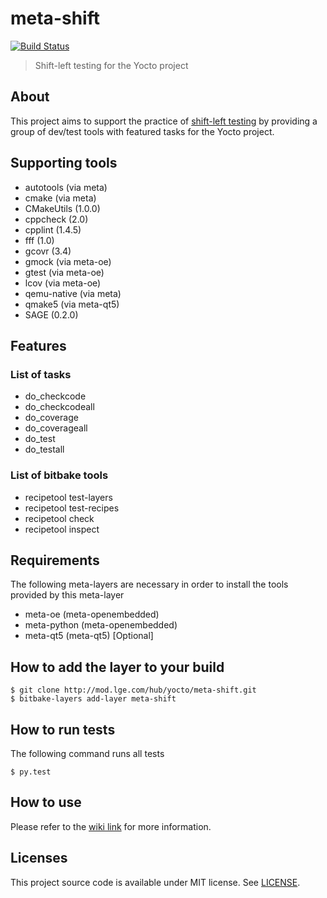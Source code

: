 # meta-shift

[![Build Status](http://10.177.233.77:8080/buildStatus/icon?job=meta-shift-with-multi-configurations)](http://10.177.233.77:8080/job/meta-shift-with-multi-configurations/)

> Shift-left testing for the Yocto project


## About

This project aims to support the practice of [shift-left testing](https://en.wikipedia.org/wiki/Shift-left_testing) by providing a group of dev/test tools with featured tasks for the Yocto project.


## Supporting tools

* autotools (via meta)
* cmake (via meta)
* CMakeUtils (1.0.0)
* cppcheck (2.0)
* cpplint (1.4.5)
* fff (1.0)
* gcovr (3.4)
* gmock (via meta-oe)
* gtest (via meta-oe)
* lcov (via meta-oe)
* qemu-native (via meta)
* qmake5 (via meta-qt5)
* SAGE (0.2.0)


## Features

### List of tasks

* do_checkcode
* do_checkcodeall
* do_coverage
* do_coverageall
* do_test
* do_testall

### List of bitbake tools

* recipetool test-layers
* recipetool test-recipes
* recipetool check
* recipetool inspect


## Requirements

The following meta-layers are necessary in order to install the tools provided by this meta-layer

* meta-oe (meta-openembedded)
* meta-python (meta-openembedded)
* meta-qt5 (meta-qt5) [Optional]


## How to add the layer to your build

    $ git clone http://mod.lge.com/hub/yocto/meta-shift.git
    $ bitbake-layers add-layer meta-shift


## How to run tests

The following command runs all tests

    $ py.test


## How to use

Please refer to the [wiki link](http://mod.lge.com/hub/yocto/meta-shift/-/wikis/home) for more information.


## Licenses

This project source code is available under MIT license. See [LICENSE](LICENSE).
